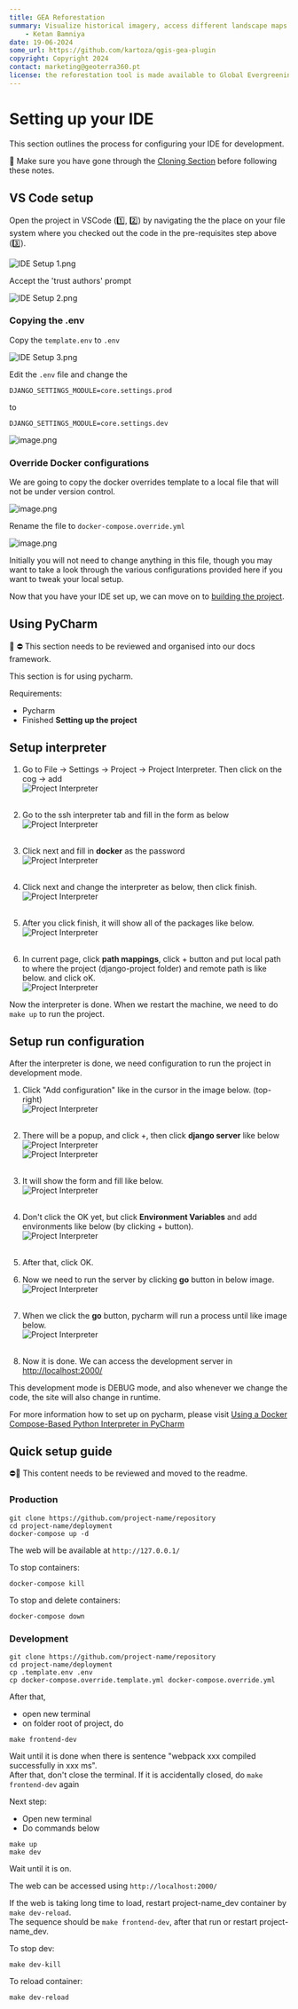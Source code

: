 ```yaml
---
title: GEA Reforestation
summary: Visualize historical imagery, access different landscape maps and generate reports for potential afforestation sites.
    - Ketan Bamniya
date: 19-06-2024
some_url: https://github.com/kartoza/qgis-gea-plugin
copyright: Copyright 2024
contact: marketing@geoterra360.pt
license: the reforestation tool is made available to Global Evergreening Global Alliance (GEA) under a non-exclusive, sub-licensable, perpetual, irrevocable, royalty-free licence. This which allows GEA to use and replicate the QGIS plugin and tool for the appointed project areas in Kenya, Uganda, and Malawi; and any other carbon offset future project areas managed, operated, and undertaken by GEA. The reforestation tool concept, functionality, and operations, as well as the physical QGIS plugin are covered, considered, and always remain the Intellectual Property of GT360.
---
```


# Setting up your IDE

This section outlines the process for configuring your IDE for development.

🚩 Make sure you have gone through the [Cloning Section](cloning.md) before following these notes.

## VS Code setup

Open the project in VSCode (1️⃣, 2️⃣) by navigating the the place on your file system where you checked out the code in the pre-requisites step above (3️⃣).

![IDE Setup 1.png](./img/ide-setup-1.png)

Accept the 'trust authors' prompt

![IDE Setup 2.png](./img/ide-setup-2.png)

### Copying the .env

Copy the `template.env` to `.env`

![IDE Setup 3.png](./img/ide-setup-3.png)

Edit the `.env` file and change the

```
DJANGO_SETTINGS_MODULE=core.settings.prod
```

to

```
DJANGO_SETTINGS_MODULE=core.settings.dev
```

![image.png](./img/ide-setup-4.png)

### Override Docker configurations

We are going to copy the docker overrides template to a local file that will not be under version control.

![image.png](./img/ide-setup-5.png)

Rename the file to `docker-compose.override.yml`

![image.png](./img/ide-setup-6.png)

Initially you will not need to change anything in this file, though you may want to take a look through the various configurations provided here if you want to tweak your local setup.

Now that you have your IDE set up, we can move on to [building the project](building.md).

## Using PyCharm

📒 ⛔️ This section needs to be reviewed and organised into our docs framework.

This section is for using pycharm.

Requirements:

- Pycharm
- Finished **Setting up the project**

## Setup interpreter

1. Go to File -> Settings -> Project -> Project Interpreter. Then click on the cog -> add
   <br>![Project Interpreter ](img/1.png "Project Interpreter")<br><br>

2. Go to the ssh interpreter tab and fill in the form as below
   <br>![Project Interpreter ](img/2.png "Project Interpreter")<br><br>

3. Click next and fill in **docker** as the password
   <br>![Project Interpreter ](img/3.png "Project Interpreter")<br><br>

4. Click next and change the interpreter as below, then click finish.
   <br>![Project Interpreter ](img/4.png "Project Interpreter")<br><br>

5. After you click finish, it will show all of the packages like below.
   <br>![Project Interpreter ](img/5.png "Project Interpreter")<br><br>

6. In current page, click **path mappings**, click + button and put local path to where the project (django-project folder) and remote path is like below. and click oK.
   <br>![Project Interpreter ](img/6.png "Project Interpreter")

Now the interpreter is done. When we restart the machine, we need to do `make up` to run the project.

## Setup run configuration

After the interpreter is done, we need configuration to run the project in development mode.

1. Click "Add configuration" like in the cursor in the image below. (top-right)
   <br>![Project Interpreter ](img/7.png "Project Interpreter")<br><br>

2. There will be a popup, and click +, then click **django server** like below
   <br>![Project Interpreter ](img/8.png "Project Interpreter")
   <br>![Project Interpreter ](img/9.png "Project Interpreter")<br><br>

3. It will show the form and fill like below.
   <br>![Project Interpreter ](img/10.png "Project Interpreter")<br><br>

4. Don't click the OK yet, but click **Environment Variables** and add environments like below (by clicking + button).
   <br>![Project Interpreter ](img/11.png "Project Interpreter")<br><br>

5. After that, click OK.

6. Now we need to run the server by clicking **go** button in below image.
   <br>![Project Interpreter ](img/12.png "Project Interpreter")<br><br>

7. When we click the **go** button, pycharm will run a process until like image below.
   <br>![Project Interpreter ](img/13.png "Project Interpreter")<br><br>

8. Now it is done. We can access the development server in [http://localhost:2000/](http://localhost:2000/)

This development mode is DEBUG mode, and also whenever we change the code, the site will also change in runtime.

For more information how to set up on pycharm, please visit [Using a Docker Compose-Based Python Interpreter in PyCharm](https://kartoza.com/en/blog/using-docker-compose-based-python-interpreter-in-)

## Quick setup guide

⛔️📒 This content needs to be reviewed and moved to the readme.

### Production

```
git clone https://github.com/project-name/repository
cd project-name/deployment
docker-compose up -d
```

The web will be available at `http://127.0.0.1/`

To stop containers:

```
docker-compose kill
```

To stop and delete containers:

```
docker-compose down
```

### Development

```
git clone https://github.com/project-name/repository
cd project-name/deployment
cp .template.env .env
cp docker-compose.override.template.yml docker-compose.override.yml
```

After that,

- open new terminal
- on folder root of project, do

```
make frontend-dev
```

Wait until it is done
when there is sentence "webpack xxx compiled successfully in xxx ms".<br>
After that, don't close the terminal.
If it is accidentally closed, do `make frontend-dev` again

Next step:
- Open new terminal
- Do commands below
```
make up
make dev
```

Wait until it is on.

The web can be accessed using `http://localhost:2000/`

If the web is taking long time to load, restart project-name_dev container by `make dev-reload`.<br>
The sequence should be `make frontend-dev`, after that run or restart project-name_dev. 

To stop dev:

```
make dev-kill
```

To reload container:

```
make dev-reload
```
